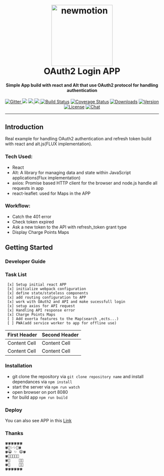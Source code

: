 
<h1 align="center">
  <br>
  <a href="https://github.com/usamahamed/OAuth2-Login"><img src="http://workingatstartups.nl/brand/newmotion-logo-po.jpg" alt="newmotion" width="200"></a>
  <br>
  OAuth2 Login APP
  <br>
</h1>

<h4 align="center">Simple App build with react and Alt that use OAuth2 protocol for handling authentication </h4>

<p align="center">
  <a href="https://github.com/usamahamed/OAuth2-Login">
    <img src="https://badge.fury.io/js/electron-markdownify.svg"
         alt="Gitter">
  </a>
  <a href="https://github.com/usamahamed/OAuth2-Login"><img src="https://badges.gitter.im/amitmerchant1990/electron-markdownify.svg"></a>
  <a href="https://github.com/usamahamed/OAuth2-Login">
      <img src="https://img.shields.io/badge/SayThanks.io-%E2%98%BC-1EAEDB.svg">
  </a>
  <a href="https://github.com/usamahamed/OAuth2-Login">
    <img src="https://img.shields.io/badge/$-donate-ff69b4.svg?maxAge=2592000&amp;style=flat">
  </a>
  <a href="https://github.com/usamahamed/OAuth2-Login"><img src="https://img.shields.io/circleci/project/vuejs/vue/dev.svg" alt="Build Status"></a>
  <a href="https://github.com/usamahamed/OAuth2-Login"><img src="https://img.shields.io/codecov/c/github/vuejs/vue/dev.svg" alt="Coverage Status"></a>
  <a href="https://github.com/usamahamed/OAuth2-Login"><img src="https://img.shields.io/npm/dm/vue.svg" alt="Downloads"></a>
  <a href="https://github.com/usamahamed/OAuth2-Login"><img src="https://img.shields.io/npm/v/vue.svg" alt="Version"></a>
  <a href="https://github.com/usamahamed/OAuth2-Login"><img src="https://img.shields.io/npm/l/vue.svg" alt="License"></a>
  <a href="https://github.com/usamahamed/OAuth2-Login"><img src="https://img.shields.io/badge/chat-on%20discord-7289da.svg" alt="Chat"></a>

</p>


---

## Introduction
Real example for handling OAuth2 authentication and refresh token build with react and alt.js(FLUX implementation).

### Tech Used:
-  React
-  Alt: A library for managing data and state within JavaScript applications(Flux implementation)
-  axios: Promise based HTTP client for the browser and node.js handle all requests in app
-  react-leaflet: used for Maps in the APP 

### Workflow:
-  Catch the 401 error
-  Check token expired 
-  Ask a new token to the API with refresh_token grant type
-  Display Charge Points Maps

<!-- [START getstarted] -->


<!-- [START getstarted] -->

## Getting Started

### Developer Guide 

### Task List
```
 [x] Setup initial react APP
 [x] initialize webpack configuration
 [x] define state/stateless components
 [x] add routing configuration to APP
 [x] work with OAuth2 and API and make sucessfull login
 [x] setup axios for API request
 [x] Handling API response error
 [x] Charge Points Maps
 [ ] Add exerta features to the Map(search ,ects...)
 [ ] PWA(add service worker to app for offline use)
```
| First Header  | Second Header |
| ------------- | ------------- |
| Content Cell  | Content Cell  |
| Content Cell  | Content Cell  |

### Installation

- git clone the repository via ```git clone repository name``` and install dependances via ``` npm install ```
- start the server via ```npm run watch```
- open browser on port 8080
- for build app ```npm run build```

### Deploy
You can also see APP in this <a href="https://mynewmotion1.000webhostapp.com">Link</a>


### Thanks
```
⁣🍀🍀🍀🍀🍀🍀
🍀🎩✨✨🎩🍀
🍀😀 ✨ 😄🍀
🍀👕🍺🍺⁣👚🍀
🍀👖    👖🍀
🍀👞    👟🍀
🍀🍀🍀🍀🍀🍀
```
